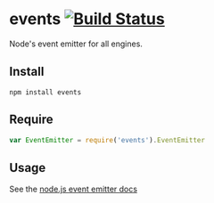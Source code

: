 # events [![Build Status](https://travis-ci.org/Gozala/events.png?branch=master)](https://travis-ci.org/Gozala/events)

Node's event emitter for all engines.

## Install ##

```
npm install events
```

## Require ##

```javascript
var EventEmitter = require('events').EventEmitter
```

## Usage ##

See the [node.js event emitter docs](http://nodejs.org/api/events.html)

